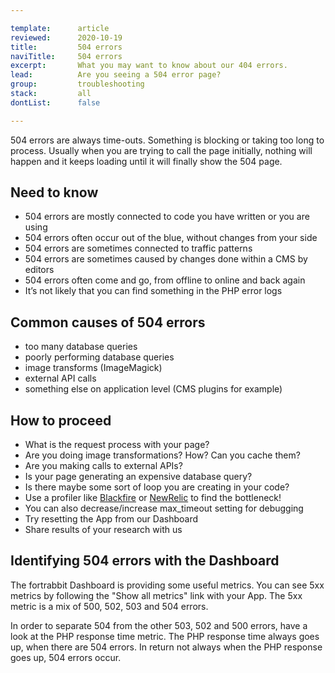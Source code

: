 ```yaml
---

template:      article
reviewed:      2020-10-19
title:         504 errors
naviTitle:     504 errors
excerpt:       What you may want to know about our 404 errors.
lead:          Are you seeing a 504 error page? 
group:         troubleshooting
stack:         all
dontList:      false

---
```



504 errors are always time-outs. Something is blocking or taking too long to process. Usually when you are trying to call the page initially, nothing will happen and it keeps loading until it will finally show the 504 page. 


## Need to know

* 504 errors are mostly connected to code you have written or you are using
* 504 errors often occur out of the blue, without changes from your side
* 504 errors are sometimes connected to traffic patterns
* 504 errors are sometimes caused by changes done within a CMS by editors
* 504 errors often come and go, from offline to online and back again
* It’s not likely that you can find something in the PHP error logs


## Common causes of 504 errors

* too many database queries
* poorly performing database queries 
* image transforms (ImageMagick) 
* external API calls
* something else on application level (CMS plugins for example) 


## How to proceed

* What is the request process with your page?
* Are you doing image transformations? How? Can you cache them?
* Are you making calls to external APIs?
* Is your page generating an expensive database query?
* Is there maybe some sort of loop you are creating in your code?
* Use a profiler like [Blackfire](/blackfire) or [NewRelic](/new-relic) to find the bottleneck!
* You can also decrease/increase max_timeout setting for debugging
* Try resetting the App from our Dashboard
* Share results of your research with us


## Identifying 504 errors with the Dashboard

The fortrabbit Dashboard is providing some useful metrics. You can see 5xx metrics by following the "Show all metrics" link with your App. The 5xx metric is a mix of 500, 502, 503 and 504 errors.

In order to separate 504 from the other 503, 502 and 500 errors, have a look at the PHP response time metric. The PHP response time always goes up, when there are 504 errors. In return not always when the PHP response goes up, 504 errors occur.
